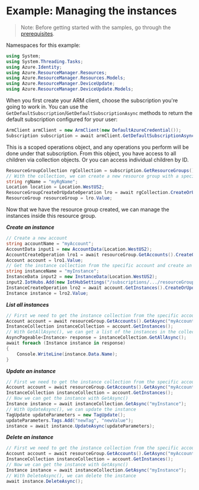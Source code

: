 # Example: Managing the instances

>Note: Before getting started with the samples, go through the [prerequisites](https://github.com/Azure/azure-sdk-for-net/tree/main/sdk/resourcemanager/Azure.ResourceManager#prerequisites).

Namespaces for this example:
```C# Snippet:Manage_Instances_Namespaces
using System;
using System.Threading.Tasks;
using Azure.Identity;
using Azure.ResourceManager.Resources;
using Azure.ResourceManager.Resources.Models;
using Azure.ResourceManager.DeviceUpdate;
using Azure.ResourceManager.DeviceUpdate.Models;
```

When you first create your ARM client, choose the subscription you're going to work in. You can use the `GetDefaultSubscription`/`GetDefaultSubscriptionAsync` methods to return the default subscription configured for your user:

```C# Snippet:Readme_DefaultSubscription
ArmClient armClient = new ArmClient(new DefaultAzureCredential());
Subscription subscription = await armClient.GetDefaultSubscriptionAsync();
```

This is a scoped operations object, and any operations you perform will be done under that subscription. From this object, you have access to all children via collection objects. Or you can access individual children by ID.

```C# Snippet:Readme_GetResourceGroupCollection
ResourceGroupCollection rgCollection = subscription.GetResourceGroups();
// With the collection, we can create a new resource group with a specific name
string rgName = "myRgName";
Location location = Location.WestUS2;
ResourceGroupCreateOrUpdateOperation lro = await rgCollection.CreateOrUpdateAsync(rgName, new ResourceGroupData(location));
ResourceGroup resourceGroup = lro.Value;
```

Now that we have the resource group created, we can manage the instances inside this resource group.

***Create an instance***

```C# Snippet:Managing_Instances_CreateAnInstance
// Create a new account
string accountName = "myAccount";
AccountData input1 = new AccountData(Location.WestUS2);
AccountCreateOperation lro1 = await resourceGroup.GetAccounts().CreateOrUpdateAsync(accountName, input1);
Account account = lro1.Value;
// Get the instance collection from the specific account and create an instance
string instanceName = "myInstance";
InstanceData input2 = new InstanceData(Location.WestUS2);
input2.IotHubs.Add(new IotHubSettings("/subscriptions/.../resourceGroups/.../providers/Microsoft.Devices/IotHubs/..."));
InstanceCreateOperation lro2 = await account.GetInstances().CreateOrUpdateAsync(instanceName, input2);
Instance instance = lro2.Value;
```

***List all instances***

```C# Snippet:Managing_Instances_ListAllInstances
// First we need to get the instance collection from the specific account
Account account = await resourceGroup.GetAccounts().GetAsync("myAccount");
InstanceCollection instanceCollection = account.GetInstances();
// With GetAllAsync(), we can get a list of the instances in the collection
AsyncPageable<Instance> response = instanceCollection.GetAllAsync();
await foreach (Instance instance in response)
{
    Console.WriteLine(instance.Data.Name);
}
```

***Update an instance***

```C# Snippet:Managing_Instances_UpdateAnInstance
// First we need to get the instance collection from the specific account
Account account = await resourceGroup.GetAccounts().GetAsync("myAccount");
InstanceCollection instanceCollection = account.GetInstances();
// Now we can get the instance with GetAsync()
Instance instance = await instanceCollection.GetAsync("myInstance");
// With UpdateAsync(), we can update the instance
TagUpdate updateParameters = new TagUpdate();
updateParameters.Tags.Add("newTag", "newValue");
instance = await instance.UpdateAsync(updateParameters);
```

***Delete an instance***

```C# Snippet:Managing_Instances_DeleteAnInstance
// First we need to get the instance collection from the specific account
Account account = await resourceGroup.GetAccounts().GetAsync("myAccount");
InstanceCollection instanceCollection = account.GetInstances();
// Now we can get the instance with GetAsync()
Instance instance = await instanceCollection.GetAsync("myInstance");
// With DeleteAsync(), we can delete the instance
await instance.DeleteAsync();
```